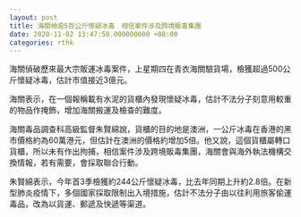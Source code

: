 ```yaml
---
layout: post
title: 海關檢逾5百公斤懷疑冰毒　相信案件涉及跨境販毒集團
date: 2020-11-02 13:47:58.000000000 +08:00
categories: rthk
---
```


海關偵破歷來最大宗販運冰毒案件，上星期四在青衣海關驗貨場，檢獲超過500公斤懷疑冰毒，估計市值接近3億元。

海關表示，在一個報稱載有水泥的貨櫃內發現懷疑冰毒，估計不法分子刻意用較重的物品作掩飾，增加海關搬運及檢查的難度。

海關毒品調查科高級監督朱賢綿說，貨櫃的目的地是澳洲，一公斤冰毒在香港的黑市價格約為60萬港元，但估計在澳洲的價格約增加5倍。他又說，這個貨櫃屬轉口貨櫃，所以未有作出拘捕，相信案件涉及跨境販毒集團，海關會與海外執法機構交換情報，若有需要，會採取聯合行動。

朱賢綿表示，今年首3季檢獲約244公斤懷疑冰毒，比去年同期上升約2.8倍。在新型肺炎疫情下，多個國家採取限制出入境措施，估計不法分子由以往利用旅客偷運毒品，改為以貨運、郵遞及快遞等渠道。
